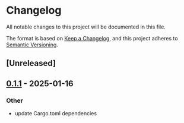 # Changelog

All notable changes to this project will be documented in this file.

The format is based on [Keep a Changelog](https://keepachangelog.com/en/1.0.0/),
and this project adheres to [Semantic Versioning](https://semver.org/spec/v2.0.0.html).

## [Unreleased]

## [0.1.1](https://github.com/op-rs/kona/compare/kona-interop-v0.1.0...kona-interop-v0.1.1) - 2025-01-16

### Other

- update Cargo.toml dependencies

